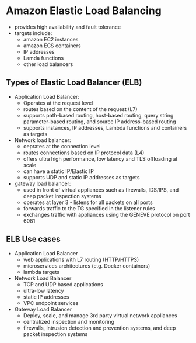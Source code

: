 # Amazon Elastic Load Balancing

- provides high availability and fault tolerance
- targets include:
  - amazon EC2 instances
  - amazon ECS containers
  - IP addresses
  - Lamda functions
  - other load balancers

## Types of Elastic Load Balancer (ELB)

- Application Load Balancer:
  - Operates at the request level
  - routes based on the content of the request (L7)
  - supports path-based routing, host-based routing, query string parameter-based routing, and source IP address-based routing
  - supports instances, IP addresses, Lambda functions and containers as targets
- Network load balancer:
  - oeprates at the connection level
  - routes connections based on IP protocol data (L4)
  - offers ultra high performance, low latency and TLS offloading at scale
  - can have a static IP/Elastic IP
  - supports UDP and static IP addresses as targets
- gateway load balancer:
  - used in front of virtual appliances such as firewalls, IDS/IPS, and deep packet inspection systems
  - operates at layer 3 - listens for all packets on all ports
  - forwards traffic to the TG specified in the listener rules
  - exchanges traffic with appliances using the GENEVE protocol on port 6081

## ELB Use cases

- Application Load Balancer
  - web applications with L7 routing (HTTP/HTTPS)
  - microservices architectures (e.g. Docker containers)
  - lambda targets
- Network Load Balancer
  - TCP and UDP based applications
  - ultra-low latency
  - static IP addresses
  - VPC endpoint services
- Gateway Load Balancer
  - Deploy, scale, and manage 3rd party virtual network appliances
  - centralized inspection and monitoring
  - firewalls, intrusion detection and prevention systems, and deep packet inspection systems
